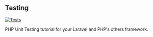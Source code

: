 ## Testing

[![Tests](https://github.com/codebysushil/testing/actions/workflows/tests.yml/badge.svg)](https://github.com/codebysushil/testing/actions/workflows/tests.yml)

PHP Unit Testing tutorial for your Laravel and PHP's others framework.
